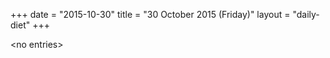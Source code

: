 +++
date = "2015-10-30"
title = "30 October 2015 (Friday)"
layout = "daily-diet"
+++


\<no entries\>
